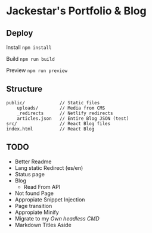 # Jackestar's Portfolio & Blog

<!-- (In test) -->
## Deploy

Install
`npm install`

Build
`npm run build`

Preview
`npm run preview`

## Structure

```
public/             // Static files
    uploads/        // Media from CMS
    _redirects      // Netlify redirects
    articles.json   // Entire Blog JSON (test)
src/                // React Blog files
index.html          // React Blog
```

## TODO

* Better Readme
* Lang static Redirect (es/en)
* Status page
* Blog
    - Read From API
* Not found Page
* Appropiate Snippet Injection
* Page transition
* Appropiate Minify
* Migrate to my *Own headless CMD*
* Markdown Titles Aside